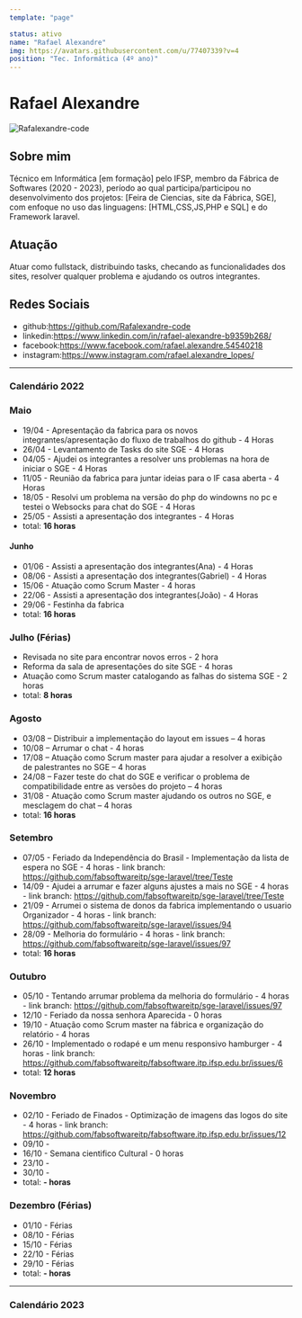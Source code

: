 ```yaml
---
template: "page"

status: ativo
name: "Rafael Alexandre"
img: https://avatars.githubusercontent.com/u/77407339?v=4
position: "Tec. Informática (4º ano)"
---
```


# Rafael Alexandre

 ![Rafalexandre-code](https://avatars.githubusercontent.com/u/77407339?v=4)

## Sobre mim
Técnico em Informática [em formação] pelo IFSP, membro da Fábrica de Softwares (2020 - 2023), período ao qual participa/participou no desenvolvimento dos projetos: [Feira de Ciencias, site da Fábrica, SGE], com enfoque no uso das linguagens: [HTML,CSS,JS,PHP e SQL] e do Framework laravel.

## Atuação
Atuar como fullstack, distribuindo tasks, checando as funcionalidades dos sites, resolver qualquer problema e ajudando os outros integrantes.

## Redes Sociais
- github:https://github.com/Rafalexandre-code
- linkedin:https://www.linkedin.com/in/rafael-alexandre-b9359b268/
- facebook:https://www.facebook.com/rafael.alexandre.54540218
- instagram:https://www.instagram.com/rafael.alexandre_lopes/
***
### Calendário 2022
### Maio
- 19/04 - Apresentação da fabrica para os novos integrantes/apresentação do fluxo de trabalhos do github - 4 Horas
- 26/04 - Levantamento de Tasks do site SGE - 4 Horas
- 04/05 - Ajudei os integrantes a resolver uns problemas na hora de iniciar o SGE - 4 Horas 
- 11/05 - Reunião da fabrica para juntar ideias para o IF casa aberta - 4 Horas
- 18/05 - Resolvi um problema na versão do php do windowns no pc e testei o Websocks para chat do SGE - 4 Horas 
- 25/05 - Assisti a apresentação dos integrantes -  4 Horas
- total: **16 horas**

#### Junho
- 01/06 - Assisti a apresentação dos integrantes(Ana) - 4 Horas
- 08/06 - Assisti a apresentação dos integrantes(Gabriel) - 4 Horas
- 15/06 - Atuação como Scrum Master - 4 horas
- 22/06 - Assisti a apresentação dos integrantes(João) - 4 Horas
- 29/06 - Festinha da fabrica
- total: **16 horas**

### Julho (Férias)
- Revisada no site para  encontrar novos erros - 2 hora
- Reforma da sala de apresentações do site SGE - 4 horas
- Atuação como Scrum master catalogando as falhas do sistema SGE - 2 horas
- total: **8 horas**

### Agosto
- 03/08 – Distribuir a implementação do layout em issues – 4 horas 
- 10/08 – Arrumar o chat - 4 horas
- 17/08 – Atuação como Scrum master para ajudar a resolver a exibição de palestrantes no SGE – 4 horas
- 24/08 – Fazer teste do chat do SGE e verificar o problema de compatibilidade entre as versões do projeto – 4 horas
- 31/08 - Atuação como Scrum master ajudando os outros no SGE, e mesclagem do chat – 4 horas
- total: **16 horas**

### Setembro
- 07/05 - Feriado da Independência do Brasil - Implementação da lista de espera no SGE - 4 horas -
    link branch: https://github.com/fabsoftwareitp/sge-laravel/tree/Teste
- 14/09 - Ajudei a arrumar e fazer alguns ajustes a mais no SGE - 4 horas -
    link branch: https://github.com/fabsoftwareitp/sge-laravel/tree/Teste
- 21/09 - Arrumei o sistema de donos da fabrica implementando o usuario Organizador - 4 horas -
    link branch: https://github.com/fabsoftwareitp/sge-laravel/issues/94
- 28/09 - Melhoria do formulário - 4 horas -
    link branch: https://github.com/fabsoftwareitp/sge-laravel/issues/97
- total: **16 horas**

### Outubro
- 05/10 - Tentando arrumar problema da melhoria do formulário - 4 horas -
    link branch: https://github.com/fabsoftwareitp/sge-laravel/issues/97
- 12/10 - Feriado da nossa senhora Aparecida - 0 horas
- 19/10 - Atuação como Scrum master na fábrica e organização do relatório - 4 horas
- 26/10 - Implementado o rodapé e um menu responsivo hamburger - 4 horas -
    link branch: https://github.com/fabsoftwareitp/fabsoftware.itp.ifsp.edu.br/issues/6
- total: **12 horas**

### Novembro
- 02/10 - Feriado de Finados - Optimização de imagens das logos do site - 4 horas -
    link branch: https://github.com/fabsoftwareitp/fabsoftware.itp.ifsp.edu.br/issues/12
- 09/10 - 
- 16/10 - Semana cientifico Cultural - 0 horas
- 23/10 -
- 30/10 -
- total: **- horas**

### Dezembro (Férias)
- 01/10 - Férias
- 08/10 - Férias
- 15/10 - Férias
- 22/10 - Férias
- 29/10 - Férias
- total: **- horas**
***

### Calendário 2023
